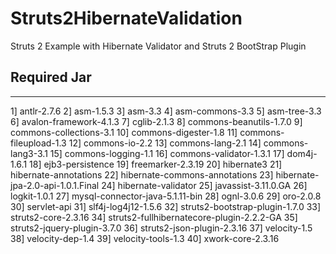 
Struts2HibernateValidation
=======

Struts 2 Example with Hibernate Validator and  Struts 2 BootStrap Plugin

Required Jar
-------------------------------------------
---------------------------------------

1]  antlr-2.7.6
2]  asm-1.5.3
3]  asm-3.3
4]  asm-commons-3.3
5]  asm-tree-3.3
6]  avalon-framework-4.1.3
7]  cglib-2.1.3
8]  commons-beanutils-1.7.0
9]  commons-collections-3.1
10] commons-digester-1.8
11] commons-fileupload-1.3
12] commons-io-2.2
13] commons-lang-2.1
14] commons-lang3-3.1
15] commons-logging-1.1
16] commons-validator-1.3.1
17] dom4j-1.6.1
18] ejb3-persistence
19] freemarker-2.3.19
20] hibernate3
21] hibernate-annotations
22] hibernate-commons-annotations
23] hibernate-jpa-2.0-api-1.0.1.Final
24] hibernate-validator
25] javassist-3.11.0.GA
26] logkit-1.0.1
27] mysql-connector-java-5.1.11-bin
28] ognl-3.0.6
29] oro-2.0.8
30] servlet-api
31] slf4j-log4j12-1.5.6
32] struts2-bootstrap-plugin-1.7.0
33] struts2-core-2.3.16
34] struts2-fullhibernatecore-plugin-2.2.2-GA
35] struts2-jquery-plugin-3.7.0
36] struts2-json-plugin-2.3.16
37] velocity-1.5
38] velocity-dep-1.4
39] velocity-tools-1.3
40] xwork-core-2.3.16











